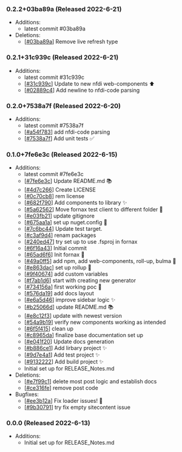 ### 0.2.2+03ba89a (Released 2022-6-21)
* Additions:
    * latest commit #03ba89a
* Deletions:
    * [[#03ba89a](https://github.com/Freymaurer/Nfdi4Plants.Fornax/commit/03ba89a2ac5567df6d21a0da0825d125ee405832)] Remove live refresh type

### 0.2.1+31c939c (Released 2022-6-21)
* Additions:
    * latest commit #31c939c
    * [[#31c939c](https://github.com/Freymaurer/Nfdi4Plants.Fornax/commit/31c939c32ef76bc7fd15917188358e116dcf54e1)] Update to new nfdi web-components :arrow_up:
    * [[#02889c4](https://github.com/Freymaurer/Nfdi4Plants.Fornax/commit/02889c4b595d39b4a4b0a051391bb5aeb3cdbef9)] Add newline to nfdi-code parsing

### 0.2.0+7538a7f (Released 2022-6-20)
* Additions:
    * latest commit #7538a7f
    * [[#a54f783](https://github.com/Freymaurer/Nfdi4Plants.Fornax/commit/a54f783ff3193195bde18f2d16dc4cfd195199ab)] add nfdi-code parsing
    * [[#7538a7f](https://github.com/Freymaurer/Nfdi4Plants.Fornax/commit/7538a7f977e5f2643b3ab69f43038a8034599539)] Add unit tests :white_check_mark:

### 0.1.0+7fe6e3c (Released 2022-6-15)
* Additions:
    * latest commit #7fe6e3c
    * [[#7fe6e3c](https://github.com/Freymaurer/Nfdi4Plants.Fornax/commit/7fe6e3ca480406383c8565a230c6831ef971ae29)] Update README.md :books:
    * [[#4d7c266](https://github.com/Freymaurer/Nfdi4Plants.Fornax/commit/4d7c26668c8456e132d4c5c70c683bb2acea26f1)] Create LICENSE
    * [[#0c70cb8](https://github.com/Freymaurer/Nfdi4Plants.Fornax/commit/0c70cb81a89cd6813790d77ff57b734a6a0c95e1)] rem license
    * [[#682f790](https://github.com/Freymaurer/Nfdi4Plants.Fornax/commit/682f790cacd6fa07745ef5e0bc6d0abb416bd110)] Add components to library :sparkles:
    * [[#5a62562](https://github.com/Freymaurer/Nfdi4Plants.Fornax/commit/5a62562d7913119af92cf325a4b6abba47defbb7)] Move fornax test client to different folder :hammer:
    * [[#e03fb21](https://github.com/Freymaurer/Nfdi4Plants.Fornax/commit/e03fb21df30872acfc242b0458f7c0e9eba2320b)] update gitignore
    * [[#675aa1a](https://github.com/Freymaurer/Nfdi4Plants.Fornax/commit/675aa1aa20a8c26dbde9995442e70beaf336cdb7)] set up nuget.config :art:
    * [[#7c6bc44](https://github.com/Freymaurer/Nfdi4Plants.Fornax/commit/7c6bc44065359371fc3c2ee1522b91b4154e7745)] Update test target.
    * [[#c3af9d4](https://github.com/Freymaurer/Nfdi4Plants.Fornax/commit/c3af9d4492a664f685d5b3e3e9ff659bd4df5cbb)] renam packages
    * [[#240ed47](https://github.com/Freymaurer/Nfdi4Plants.Fornax/commit/240ed4760d2d33a8106687e7e80be105fe498a7c)] try set up to use .fsproj in fornax
    * [[#6f16a43](https://github.com/Freymaurer/Nfdi4Plants.Fornax/commit/6f16a43dcfb516d36793e1274ad99e85d7e8ff27)] Initial commit
    * [[#65ad6f6](https://github.com/Freymaurer/Nfdi4Plants.Fornax/commit/65ad6f655ce2a1a22f366ae916d5e1fd870d8627)] Init fornax :tada:
    * [[#49a0ff5](https://github.com/Freymaurer/Nfdi4Plants.Fornax/commit/49a0ff5615ccd084d88856216ff57a10c18478ad)] add npm, add web-components, roll-up, bulma :tada:
    * [[#e863dac](https://github.com/Freymaurer/Nfdi4Plants.Fornax/commit/e863dac8c4a44e766b2e8410a018418fc2b9fc04)] set up rollup :tada:
    * [[#9f40674](https://github.com/Freymaurer/Nfdi4Plants.Fornax/commit/9f406748da9f12e451a003d79eb436ad216e2f43)] add custom variables
    * [[#f7ab1d6](https://github.com/Freymaurer/Nfdi4Plants.Fornax/commit/f7ab1d6c336372093ad9f580fcd652638bddecf9)] start with creating new generator
    * [[#734156a](https://github.com/Freymaurer/Nfdi4Plants.Fornax/commit/734156a545eb5452b376cd2f2b44b8acb6a6be9a)] first working poc :tada:
    * [[#576da19](https://github.com/Freymaurer/Nfdi4Plants.Fornax/commit/576da194fa9334a0c864420dd7374e0effcb5576)] add docs layout
    * [[#e6a5d46](https://github.com/Freymaurer/Nfdi4Plants.Fornax/commit/e6a5d46f157d475b05ae127c7030441c08fd87ad)] improve sidebar logic :sparkles:
    * [[#b25066d](https://github.com/Freymaurer/Nfdi4Plants.Fornax/commit/b25066d6a79a82ec76015a6e45bf0683462d1cce)] update README.md :books:
    * [[#e8c12f3](https://github.com/Freymaurer/Nfdi4Plants.Fornax/commit/e8c12f311462952ae8e89edc47d053d9b3aab96e)] update with newest version
    * [[#54a9b19](https://github.com/Freymaurer/Nfdi4Plants.Fornax/commit/54a9b19dca2d3e2d640699490aeed53e5850804f)] verify new components working as intended
    * [[#6f5f415](https://github.com/Freymaurer/Nfdi4Plants.Fornax/commit/6f5f415875e17c07ae9706275b37758ebaa3eb71)] clean up
    * [[#c8965da](https://github.com/Freymaurer/Nfdi4Plants.Fornax/commit/c8965dae1632cd422304f8be56a311e3549683df)] finalize base documentation set up
    * [[#e041f20](https://github.com/Freymaurer/Nfdi4Plants.Fornax/commit/e041f20c5aaf2c7e68bf3743fc483d841d5d3c6d)] Update docs generation
    * [[#b886ce1](https://github.com/Freymaurer/Nfdi4Plants.Fornax/commit/b886ce142923e8cc96ba8137ba5c149e0d6e1dba)] Add lirbary project :sparkles:
    * [[#9d7e4a1](https://github.com/Freymaurer/Nfdi4Plants.Fornax/commit/9d7e4a1ca5d479eef6da9432dc997aa56b94f107)] Add test project :sparkles:
    * [[#9132222](https://github.com/Freymaurer/Nfdi4Plants.Fornax/commit/9132222438f0e703a34cabffefb99e6eec26cd26)] Add build project :sparkles:
    * Initial set up for RELEASE_Notes.md
* Deletions:
    * [[#e7f99c1](https://github.com/Freymaurer/Nfdi4Plants.Fornax/commit/e7f99c1748fa7e4b86f6c58e927ebe50014f8d7f)] delete most post logic and establish docs
    * [[#ce316fe](https://github.com/Freymaurer/Nfdi4Plants.Fornax/commit/ce316fe882632c100a938a998b3a695a7a80d794)] remove post code
* Bugfixes:
    * [[#ee3b12a](https://github.com/Freymaurer/Nfdi4Plants.Fornax/commit/ee3b12ae09d6cc5d2ea077e5c20240e7485dff3d)] Fix loader issues! :bug:
    * [[#9b30791](https://github.com/Freymaurer/Nfdi4Plants.Fornax/commit/9b307917d099f72e737b6977d5a839b28aa2cb16)] try fix empty sitecontent issue

### 0.0.0 (Released 2022-6-13)
* Additions:
    * Initial set up for RELEASE_Notes.md
